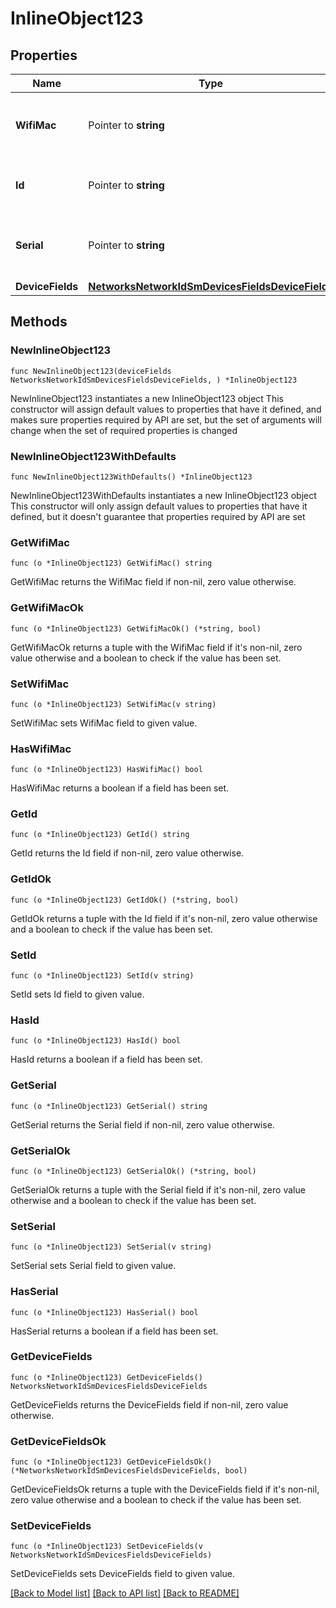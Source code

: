 # InlineObject123

## Properties

Name | Type | Description | Notes
------------ | ------------- | ------------- | -------------
**WifiMac** | Pointer to **string** | The wifiMac of the device to be modified. | [optional] 
**Id** | Pointer to **string** | The id of the device to be modified. | [optional] 
**Serial** | Pointer to **string** | The serial of the device to be modified. | [optional] 
**DeviceFields** | [**NetworksNetworkIdSmDevicesFieldsDeviceFields**](NetworksNetworkIdSmDevicesFieldsDeviceFields.md) |  | 

## Methods

### NewInlineObject123

`func NewInlineObject123(deviceFields NetworksNetworkIdSmDevicesFieldsDeviceFields, ) *InlineObject123`

NewInlineObject123 instantiates a new InlineObject123 object
This constructor will assign default values to properties that have it defined,
and makes sure properties required by API are set, but the set of arguments
will change when the set of required properties is changed

### NewInlineObject123WithDefaults

`func NewInlineObject123WithDefaults() *InlineObject123`

NewInlineObject123WithDefaults instantiates a new InlineObject123 object
This constructor will only assign default values to properties that have it defined,
but it doesn't guarantee that properties required by API are set

### GetWifiMac

`func (o *InlineObject123) GetWifiMac() string`

GetWifiMac returns the WifiMac field if non-nil, zero value otherwise.

### GetWifiMacOk

`func (o *InlineObject123) GetWifiMacOk() (*string, bool)`

GetWifiMacOk returns a tuple with the WifiMac field if it's non-nil, zero value otherwise
and a boolean to check if the value has been set.

### SetWifiMac

`func (o *InlineObject123) SetWifiMac(v string)`

SetWifiMac sets WifiMac field to given value.

### HasWifiMac

`func (o *InlineObject123) HasWifiMac() bool`

HasWifiMac returns a boolean if a field has been set.

### GetId

`func (o *InlineObject123) GetId() string`

GetId returns the Id field if non-nil, zero value otherwise.

### GetIdOk

`func (o *InlineObject123) GetIdOk() (*string, bool)`

GetIdOk returns a tuple with the Id field if it's non-nil, zero value otherwise
and a boolean to check if the value has been set.

### SetId

`func (o *InlineObject123) SetId(v string)`

SetId sets Id field to given value.

### HasId

`func (o *InlineObject123) HasId() bool`

HasId returns a boolean if a field has been set.

### GetSerial

`func (o *InlineObject123) GetSerial() string`

GetSerial returns the Serial field if non-nil, zero value otherwise.

### GetSerialOk

`func (o *InlineObject123) GetSerialOk() (*string, bool)`

GetSerialOk returns a tuple with the Serial field if it's non-nil, zero value otherwise
and a boolean to check if the value has been set.

### SetSerial

`func (o *InlineObject123) SetSerial(v string)`

SetSerial sets Serial field to given value.

### HasSerial

`func (o *InlineObject123) HasSerial() bool`

HasSerial returns a boolean if a field has been set.

### GetDeviceFields

`func (o *InlineObject123) GetDeviceFields() NetworksNetworkIdSmDevicesFieldsDeviceFields`

GetDeviceFields returns the DeviceFields field if non-nil, zero value otherwise.

### GetDeviceFieldsOk

`func (o *InlineObject123) GetDeviceFieldsOk() (*NetworksNetworkIdSmDevicesFieldsDeviceFields, bool)`

GetDeviceFieldsOk returns a tuple with the DeviceFields field if it's non-nil, zero value otherwise
and a boolean to check if the value has been set.

### SetDeviceFields

`func (o *InlineObject123) SetDeviceFields(v NetworksNetworkIdSmDevicesFieldsDeviceFields)`

SetDeviceFields sets DeviceFields field to given value.



[[Back to Model list]](../README.md#documentation-for-models) [[Back to API list]](../README.md#documentation-for-api-endpoints) [[Back to README]](../README.md)


